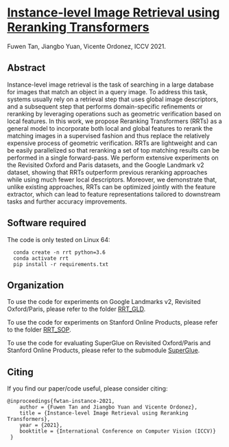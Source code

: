 # [Instance-level Image Retrieval using Reranking Transformers](https://arxiv.org/abs/2103.12236)
Fuwen Tan, Jiangbo Yuan, Vicente Ordonez, ICCV 2021.

## Abstract
Instance-level image retrieval is the task of searching in a large database for images that match an object in a query image. To address this task, systems usually rely on a retrieval step that uses global image descriptors, and a subsequent step that performs domain-specific refinements or reranking by leveraging operations such as geometric verification based on local features. In this work, we propose Reranking Transformers (RRTs) as a general model to incorporate both local and global features to rerank the matching images in a supervised fashion and thus replace the relatively expensive process of geometric verification. RRTs are lightweight and can be easily parallelized so that reranking a set of top matching results can be performed in a single forward-pass. We perform extensive experiments on the Revisited Oxford and Paris datasets, and the Google Landmark v2 dataset, showing that RRTs outperform previous reranking approaches while using much fewer local descriptors. Moreover, we demonstrate that, unlike existing approaches, RRTs can be optimized jointly with the feature extractor, which can lead to feature representations tailored to downstream tasks and further accuracy improvements. 

## Software required
The code is only tested on Linux 64:

```
  conda create -n rrt python=3.6
  conda activate rrt
  pip install -r requirements.txt
```

## Organization

To use the code for experiments on Google Landmarks v2, Revisited Oxford/Paris, please refer to the folder [RRT_GLD](RRT_GLD).

To use the code for experiments on Stanford Online Products, please refer to the folder [RRT_SOP](RRT_SOP).

To use the code for evaluating SuperGlue on Revisited Oxford/Paris and Stanford Online Products, please refer to the submodule [SuperGlue](SuperGlue).


## Citing

If you find our paper/code useful, please consider citing:
  
	@inproceedings{fwtan-instance-2021,
        author = {Fuwen Tan and Jiangbo Yuan and Vicente Ordonez},
        title = {Instance-level Image Retrieval using Reranking Transformers},
        year = {2021},
        booktitle = {International Conference on Computer Vision (ICCV)}
     }
